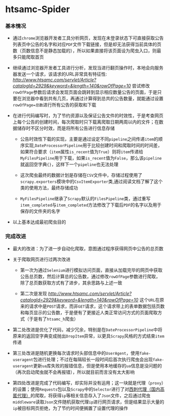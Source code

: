# htsamc-Spider

### 基本情况

* 通过`chrome`浏览器开发者工具分析网页，发现在未登录状态下可直接获取公告列表页中公告的名字和对应`PDF`文件下载链接，但是却无法获得当前具体的页数（页数信息不是静态加载的），所以如果直接将该页面设为爬虫入口，则最多只能爬取首页

* 继续通过浏览器开发者工具进行分析，发现当进行翻页操作时，本地会向服务器发送一个请求，该请求的URL非常具有特征性: *http://www.htsamc.com/servlet/Article?catalogId=2929&keyword=&length=140&rowOfPage=10* 尝试修改`rowOfPage`参数后请求会发现页面会跳转到显示相应数量公告的页面，于是只要在浏览器中看到共有几页，再通过计算得到总共的公告数量，就能通过设置`rowOfPage=总数`进行所有公告的获取和下载

* 在进行代码编写时，为了节约资源以及保证公告文件的时效性，于是考查网页上每个公告的创建时间，每次爬取时只下载离爬取日期两周以内的文件；在数据储存时不区分时效，而是将所有公告进行信息存储

	* 公告时效性下载的实现，主要是通过设定不同`pipeline`之间传递`item`的顺序实现,`DateProcessorPipeline`用于比较创建时间和爬取时间的时间差，如果符合要求（`item`属性`is_recent`值为`True`）则将`item`传递给`MyFilesPipeline`用于下载，如果`is_recent`值为`False`，那么该`pipeline`就返回空字典`{}`，这样下一个`pipeline`也无法处理

	* 这次爬虫最终的数据计划是存储在`CSV`文件中，存储过程使用了`scrapy.exporters`模块中的`CsvItemExporter`类,通过阅读文档了解了这个类的使用方法，最终存储成功

	* `MyFilesPipeline`继承了`Scrapy`默认的`FilesPipeline`类，通过重写`item_completed`与`item_completed`方法修改了下载后`PDF`的名字以及用于保存的文件夹的名字

* 以上基本达成最初爬虫目的

### 完成改进

* 最大的改进：为了进一步自动化爬取，意图通过程序获得网页中公告的总页数

* 关于爬取网页进行过两次改进
	
	* 第一次为通过`Selenium`进行模拟访问页面，直接从加载完毕的网页中获取公告总页数，然后计算总的公告数，通过修改`rowOfPage`参数进行爬取，除了总页数获取方式有了进步，其余思路与上述一致
	
	* 第二次是发现 *http://www.htsamc.com/servlet/Article?catalogId=2929&keyword=&length=140&rowOfPage=10* 这个`URL`在原来的请求中是`POST`请求，而非`GET`请求，这个请求带上的表单数据包括页数和每页显示的公告数，于是便有了更接近人类正常访问方式的页面爬取方式（于是有了`htsamc_h`爬虫）
	
* 第二处改进是优化了代码，减少冗余，特别是在`DateProcessorPipeline`中将原来的返回空字典变成抛出`DropItem`异常，以更具`Scrapy`风格的方式结束`item`传递

* 第三处改进是随机更换每次请求时头部信息中的`UserAgent`，使用`fake-useragent`包进行处理；不过在每隔较长一段时间后首次执行爬虫会出现`fake-useragent`更新`ua`库失败的报错信息，但是使用本地缓存的`ua`信息是没问题的（再次启动爬虫就不会再报错），所以就目前而言没有太大影响

* 第四处改进是完成了代码编写，却实际并没有运用；这一块就是代理（`proxy`）的设置；使用`Requests`包以及`Scrapy`中的`Selector`进行了对[西刺代理（国内高匿代理）](http://www.xicidaili.com/nn)的爬取，将获得`ip`等相关信息存入了`Json`文件，之后通过爬虫`middleware`读取`Json`文件随机获取代理`ip`进行网页请求，但是结果显示大量的`ip`被目标网页拒绝，为了节约时间便搁置了设置代理的操作
